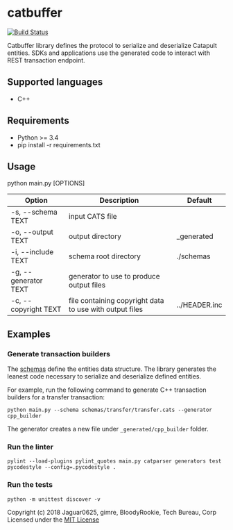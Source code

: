 # catbuffer

[![Build Status](https://api.travis-ci.org/nemtech/catbuffer.svg?branch=master)](https://travis-ci.org/nemtech/catbuffer-generators)

Catbuffer library defines the protocol to serialize and deserialize Catapult entities. SDKs and applications use the generated code to interact with REST transaction endpoint.

## Supported languages

- C++

## Requirements

* Python >= 3.4
* pip install -r requirements.txt

## Usage

python main.py [OPTIONS]

| Option               | Description                                             | Default       |
|----------------------|---------------------------------------------------------|---------------|
| -s, --schema TEXT    | input CATS file                                         |               |
| -o, --output TEXT    | output directory                                        | _generated    |
| -i, --include TEXT   | schema root directory                                   | ./schemas     |
| -g, --generator TEXT | generator to use to produce output files                |               |
| -c, --copyright TEXT | file containing copyright data to use with output files | ../HEADER.inc |


## Examples

### Generate transaction builders

The [schemas](schemas) define the entities data structure. The library generates the leanest code necessary to serialize and deserialize defined entities.

 For example, run the following command to generate C++ transaction builders for a transfer transaction:

```
python main.py --schema schemas/transfer/transfer.cats --generator cpp_builder
```

The generator creates a new file under ``_generated/cpp_builder`` folder.

### Run the linter
```
pylint --load-plugins pylint_quotes main.py catparser generators test
pycodestyle --config=.pycodestyle .
```

### Run the tests
```
python -m unittest discover -v
```

Copyright (c) 2018 Jaguar0625, gimre, BloodyRookie, Tech Bureau, Corp Licensed under the [MIT License](LICENSE)
